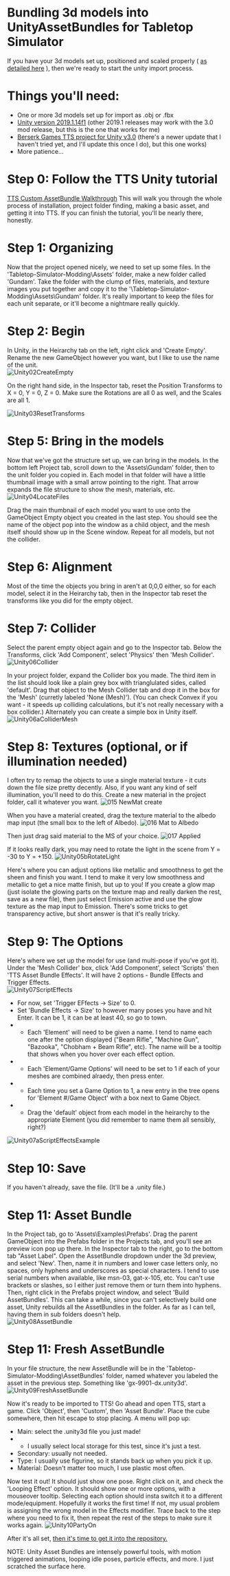 # Bundling 3d models into UnityAssetBundles for Tabletop Simulator

If you have your 3d models set up, positioned and scaled properly ( [as detailed here](https://github.com/ScornMandark/gundam-tts-assets/blob/main/Adding%20Assets/3d%20Model%20Prep%20Instructions.md) ), then we're ready to start the unity import process.

# Things you'll need:
- One or more 3d models set up for import as .obj or .fbx
- [Unity version 2019.1.14f1](https://unity3d.com/unity/whats-new/2019.1.14) (other 2019.1 releases may work with the 3.0 mod release, but this is the one that works for me)
- [Berserk Games TTS project for Unity v3.0](https://github.com/Berserk-Games/Tabletop-Simulator-Modding/releases/tag/v3.0) (there's a newer update that I haven't tried yet, and I'll update this once I do), but this one works)
- More patience...

# Step 0: Follow the TTS Unity tutorial
[TTS Custom AssetBundle Walkthrough](https://kb.tabletopsimulator.com/custom-content/custom-assetbundle/) This will walk you through the whole process of installation, project folder finding, making a basic asset, and getting it into TTS.  If you can finish the tutorial, you'll be nearly there, honestly.

# Step 1: Organizing
Now that the project opened nicely, we need to set up some files.  In the 'Tabletop-Simulator-Modding\Assets' folder, make a new folder called 'Gundam'.  Take the folder with the clump of files, materials, and texture images you put together and copy it to the '\Tabletop-Simulator-Modding\Assets\Gundam' folder.  It's really important to keep the files for each unit separate, or it'll become a nightmare really quickly.

# Step 2: Begin
In Unity, in the Heirarchy tab on the left, right click and 'Create Empty'.  Rename the new GameObject however you want, but I like to use the name of the unit.  
![Unity02CreateEmpty](https://github.com/ScornMandark/gundam-tts-assets/assets/7913700/eaf16577-f177-4169-86b0-3f9aedeaf019)

On the right hand side, in the Inspector tab, reset the Position Transforms to X = 0, Y = 0, Z = 0.  Make sure the Rotations are all 0 as well, and the Scales are all 1.

![Unity03ResetTransforms](https://github.com/ScornMandark/gundam-tts-assets/assets/7913700/61897bc0-e8ef-47a6-ab15-897ab5a67842)

# Step 5: Bring in the models
Now that we've got the structure set up, we can bring in the models.  In the bottom left Project tab, scroll down to the 'Assets\Gundam' folder, then to the unit folder you copied in.  Each model in that folder will have a little thumbnail image with a small arrow pointing to the right.  That arrow expands the file structure to show the mesh, materials, etc.  
![Unity04LocateFiles](https://github.com/ScornMandark/gundam-tts-assets/assets/7913700/163040fc-bc78-48ff-b3eb-2664584cef52)

Drag the main thumbnail of each model you want to use onto the GameObject Empty object you created in the last step.  You should see the name of the object pop into the window as a child object, and the mesh itself should show up in the Scene window.  Repeat for all models, but not the collider.

# Step 6: Alignment
Most of the time the objects you bring in aren't at 0,0,0 either, so for each model, select it in the Heirarchy tab, then in the Inspector tab reset the transforms like you did for the empty object.

# Step 7: Collider
Select the parent empty object again and go to the Inspector tab.  Below the Transforms, click 'Add Component', select 'Physics' then 'Mesh Collider'.  
![Unity06Collider](https://github.com/ScornMandark/gundam-tts-assets/assets/7913700/2af7ce7d-f8dd-4b41-875a-591054c4e6af)

In your project folder, expand the Collider box you made.  The third item in the list should look like a plain grey box with trianglulated sides, called 'default'.  Drag that object to the Mesh Collider tab and drop it in the box for the 'Mesh' (curretly labeled 'None (Mesh)').  (You can check Convex if you want - it speeds up colliding calculations, but it's not really necessary with a box collider.)  Alternately you can create a simple box in Unity itself.
![Unity06aColliderMesh](https://github.com/ScornMandark/gundam-tts-assets/assets/7913700/ab3e9667-86e2-4d60-8553-f21962e070d9)

# Step 8: Textures (optional, or if illumination needed)
I often try to remap the objects to use a single material texture - it cuts down the file size pretty decently.  Also, if you want any kind of self illumination, you'll need to do this.  Create a new material in the project folder, call it whatever you want.
![015 NewMat create](https://github.com/ScornMandark/gundam-tts-assets/assets/7913700/d36392a8-73c7-4a95-ba72-1cfc4d29f980)

When you have a material created, drag the texture material to the albedo map input (the small box to the left of Albedo).
![016 Mat to Albedo](https://github.com/ScornMandark/gundam-tts-assets/assets/7913700/76b19bc4-a153-449d-94a2-ed8b59e403f5)

Then just drag said material to the MS of your choice.
![017 Applied](https://github.com/ScornMandark/gundam-tts-assets/assets/7913700/1bd70b7e-35d1-43a5-8454-995d25f764ab)


If it looks really dark, you may need to rotate the light in the scene from Y = -30 to Y = +150.
![Unity05bRotateLight](https://github.com/ScornMandark/gundam-tts-assets/assets/7913700/e115a2c3-fc19-4503-b4fd-683a0fbb7ca7)

Here's where you can adjust options like metallic and smoothness to get the sheen and finish you want.  I tend to make it very low smoothness and metallic to get a nice matte finish, but up to you!  If you create a glow map (just isolate the glowing parts on the texture map and really darken the rest, save as a new file), then just select Emission active and use the glow texture as the map input to Emission.  There's some tricks to get transparency active, but short answer is that it's really tricky.

# Step 9: The Options
Here's where we set up the model for use (and multi-pose if you've got it).  Under the 'Mesh Collider' box, click 'Add Component', select 'Scripts' then 'TTS Asset Bundle Effects'.  It will have 2 options - Bundle Effects and Trigger Effects.  
![Unity07ScriptEffects](https://github.com/ScornMandark/gundam-tts-assets/assets/7913700/04c86cd9-f78f-4c9a-97de-406b193f9168)

- For now, set 'Trigger EFfects -> Size' to 0.  
- Set 'Bundle Effects -> Size' to however many poses you have and hit Enter.  It can be 1, it can be at least 40, so go to town.  
- - Each 'Element' will need to be given a name.  I tend to name each one after the option displayed ("Beam Rifle", "Machine Gun", "Bazooka", "Chobham + Beam Rifle", etc).  The name will be a tooltip that shows when you hover over each effect option.
- - Each 'Element/Game Options' will need to be set to 1 if each of your meshes are combined alraedy, then press enter.
- - Each time you set a Game Option to 1, a new entry in the tree opens for 'Element #/Game Object' with a box next to Game Object.
- - Drag the 'default' object from each model in the heirarchy to the appropriate Element (you did remember to name them all sensibly, right?)

![Unity07aScriptEffectsExample](https://github.com/ScornMandark/gundam-tts-assets/assets/7913700/eab591d5-9f2d-4172-895d-4af15af91a18)

# Step 10: Save
If you haven't already, save the file.  (It'll be a .unity file.)

# Step 11: Asset Bundle
In the Project tab, go to 'Assets\Examples\Prefabs'. Drag the parent GameObject into the Prefabs folder in the Projects tab, and you'll see an preview icon pop up there.  In the Inspector tab to the right, go to the bottom tab "Asset Label".  Open the AssetBundle dropdown under the 3d preview, and select 'New'.  Then, name it in numbers and lower case letters only, no spaces, only hyphens and underscores as special characters.  I tend to use serial numbers when available, like msn-03, gat-x-105, etc.  You can't use brackets or slashes, so I either just remove them or turn them into hyphens.  Then, right click in the Prefabs project window, and select 'Build AssetBundles'.  This can take a while, since you can't selectively build one asset, Unity rebuilds all the AssetBundles in the folder.  As far as I can tell, having them in sub folders doesn't help.  
![Unity08AssetBundle](https://github.com/ScornMandark/gundam-tts-assets/assets/7913700/ce1009e0-b969-4509-8692-135511ad912c)


# Step 11: Fresh AssetBundle
In your file structure, the new AssetBundle will be in the 'Tabletop-Simulator-Modding\AssetBundles' folder, named whatever you labeled the asset in the previous step.  Something like 'gx-9901-dx.unity3d'.  
![Unity09FreshAssetBundle](https://github.com/ScornMandark/gundam-tts-assets/assets/7913700/3451e44f-27f7-4b77-82f5-2e5a83e5939b)

Now it's ready to be imported to TTS!  Go ahead and open TTS, start a game.  Click 'Object', then 'Custom', then 'Asset Bundle'.  Place the cube somewhere, then hit escape to stop placing.  A menu will pop up:
- Main: select the .unity3d file you just made!
- - I usually select local storage for this test, since it's just a test.
- Secondary: usually not needed.
- Type: I usually use figurine, so it stands back up when you pick it up.
- Material:  Doesn't matter too much, I use plastic most often.

Now test it out!  It should just show one pose.  Right click on it, and check the 'Looping Effect' option.  It should show one or more options, with a mouseover tooltip.  Selecting each option should insta switch it to a different mode/equipment.  Hopefully it works the first time!  If not, my usual problem is assigning the wrong model in the Effects modifier.  Trace back to the step where you need to fix it, then repeat the rest of the steps to make sure it works again.
![Unity10PartyOn](https://github.com/ScornMandark/gundam-tts-assets/assets/7913700/46ae1d92-a46f-4f2f-b3b4-2011d0cd1806)

After it's all set, [then it's time to get it into the repository.](https://github.com/ScornMandark/gundam-tts-assets/blob/main/Add%20Assets/Adding%20Assets%20to%20the%20Repository.md)

NOTE:  Unity Asset Bundles are intensely powerful tools, with motion triggered animations, looping idle poses, particle effects, and more.  I just scratched the surface here.

